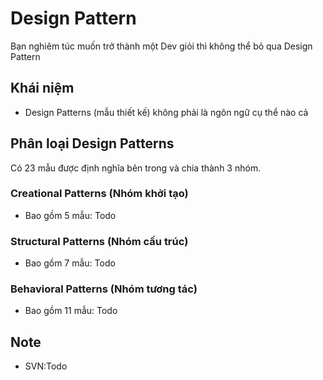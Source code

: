 # Design Pattern
Bạn nghiêm túc muốn trở thành một Dev giỏi thì không thể bỏ qua Design Pattern
## Khái niệm
- Design Patterns (mẫu thiết kế) không phải là ngôn ngữ cụ thể nào cả
## Phân loại Design Patterns
Có 23 mẫu được định nghĩa  bên trong và chia thành 3 nhóm.
### Creational Patterns (Nhóm khởi tạo)
- Bao gồm 5 mẫu: Todo
### Structural Patterns (Nhóm cấu trúc)
- Bao gồm 7 mẫu: Todo
### Behavioral Patterns (Nhóm tương tác)
- Bao gồm 11 mẫu: Todo
## Note
- SVN:Todo